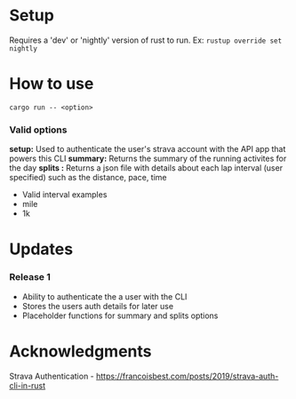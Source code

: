 # Setup
Requires a 'dev' or 'nightly' version of rust to run. Ex: `rustup override set nightly`

# How to use
`cargo run -- <option>`

### Valid options
**setup:** Used to authenticate the user's strava account with the API app that powers this CLI
**summary:** Returns the summary of the running activites for the day
**splits <interval>:** Returns a json file with details about each lap interval (user specified) such as the distance, pace, time
- Valid interval examples
- mile
- 1k

# Updates
### Release 1
- Ability to authenticate the a user with the CLI
- Stores the users auth details for later use
- Placeholder functions for summary and splits options

# Acknowledgments
Strava Authentication - https://francoisbest.com/posts/2019/strava-auth-cli-in-rust
